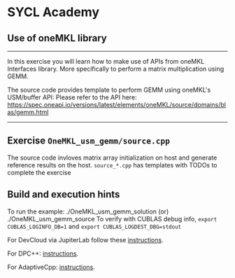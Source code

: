 # SYCL Academy

## Use of oneMKL library
---

In this exercise you will learn how to make use of APIs from oneMKL Interfaces library.
More specifically to perform a matrix multiplication using GEMM.

The source code provides template to perform GEMM using oneMKL's USM/buffer API:
Please refer to the API here: https://spec.oneapi.io/versions/latest/elements/oneMKL/source/domains/blas/gemm.html

---
## Exercise `OneMKL_usm_gemm/source.cpp`

The source code invloves matrix array initialization on host and generate reference results on the host.
`source_*.cpp` has templates with TODOs to complete the exercise

## Build and execution hints

To run the example: ./OneMKL_usm_gemm_solution (or) ./OneMKL_usm_gemm_source
To verify with CUBLAS debug info, `export CUBLAS_LOGINFO_DB=1` and `export CUBLAS_LOGDEST_DBG=stdout`

For DevCloud via JupiterLab follow these [instructions](../devcloudJupyter.md).

For DPC++: [instructions](../dpcpp.md).

For AdaptiveCpp: [instructions](../adaptivecpp.md).
